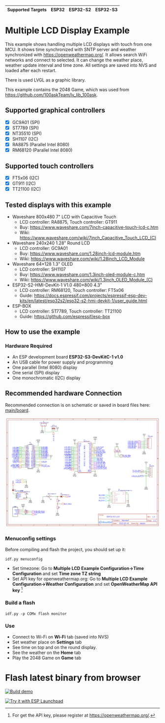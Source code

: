| Supported Targets | ESP32 | ESP32-S2 | ESP32-S3 |
| ----------------- | ----- | -------- | -------- |


# Multiple LCD Display Example

This example shows handling multiple LCD displays with touch from one MCU. It shows time synchronized with SNTP server and weather synchronized with https://openweathermap.org/. It allows search WiFi networks and connect to selected. It can change the weather place, weather update interval and time zone. All settings are saved into NVS and loaded after each restart.

There is used LVGL as a graphic library.

This example contains the 2048 Game, which was used from https://github.com/100askTeam/lv_lib_100ask.

## Supported graphical controllers

- [x] GC9A01 (SPI)
- [x] ST7789 (SPI)
- [x] NT35510 (SPI)
- [x] SH1107 (I2C)
- [x] RA8875 (Parallel Intel 8080)
- [x] RM68120 (Parallel Intel 8080)

## Supported touch controllers

- [x] FT5x06 (I2C)
- [x] GT911 (I2C)
- [x] TT21100 (I2C)

## Tested displays with this example

* Waveshare 800x480 7" LCD with Capacitive Touch
    * LCD controller: RA8875, Touch controller: GT911
    * Buy: https://www.waveshare.com/7inch-capacitive-touch-lcd-c.htm
    * Wiki: https://www.waveshare.com/wiki/7inch_Capacitive_Touch_LCD_(C)
* Waveshare 240x240 1.28" Round LCD
    * LCD controller: GC9A01
    * Buy: https://www.waveshare.com/1.28inch-lcd-module.htm
    * Wiki: https://www.waveshare.com/wiki/1.28inch_LCD_Module
* Waveshare 64×128 1.3" OLED
    * LCD controller: SH1107
    * Buy: https://www.waveshare.com/1.3inch-oled-module-c.htm
    * Wiki: https://www.waveshare.com/wiki/1.3inch_OLED_Module_(C)
* ESP32-S2-HMI-DevKit-1 V1.0 480×800 4.3" 
    * LCD controller: RM68120, Touch controller: FT5x06
    * Guide: https://docs.espressif.com/projects/espressif-esp-dev-kits/en/latest/esp32s2/esp32-s2-hmi-devkit-1/user_guide.html
* ESP-BOX
    * LCD controller: ST7789, Touch controller: TT21100
    * Guide: https://github.com/espressif/esp-box

## How to use the example

### Hardware Required

* An ESP development board **ESP32-S3-DevKitC-1 v1.0**
* An USB cable for power supply and programming
* One parallel (Intel 8080) display
* One serial (SPI) display
* One monochromatic (I2C) display

## Recommended hardware Connection

Recommended connection is on schematic or saved in board files here: [main/board](main/board).

<img src="doc/hardware/schematic.png">

### Menuconfig settings

Before compiling and flash the project, you should set up it:

```
idf.py menuconfig
```

* Set timezone: Go to **Multiple LCD Example Configuration->Time Configuration** and set **Time zone TZ string**
* Set API key for openweathermap.org: Go to **Multiple LCD Example Configuration->Weather Configuration** and set **OpenWeatherMap API key** [^1]

[^1]: For get the API key, please register at https://openweathermap.org/.

### Build a flash

```
idf.py -p COMx flash monitor
```

### Use

* Connect to Wi-Fi on **Wi-Fi** tab (saved into NVS)
* Set weather place on **Settings** tab
* See time on top and on the round display.
* See the weather on the **Home** tab
* Play the 2048 Game on **Game** tab

# Flash latest binary from browser

[![Build demo](https://github.com/espzav/Multiple-LCD-Demo/actions/workflows/build.yml/badge.svg)](https://github.com/espzav/Multiple-LCD-Demo/actions/workflows/build.yml)

<a href="https://espressif.github.io/esp-launchpad/?flashConfigURL=https://espzav.github.io/Multiple-LCD-Demo/tools/launchpad.toml">
    <img alt="Try it with ESP Launchpad" src="https://espressif.github.io/esp-launchpad/assets/try_with_launchpad.png" width="250" height="70">
</a>


